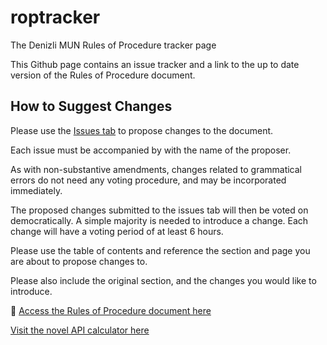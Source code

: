 # roptracker
The Denizli MUN Rules of Procedure tracker page

This Github page contains an issue tracker and a link to the up to date version of the Rules of Procedure document.

## How to Suggest Changes
Please use the [Issues tab](https://github.com/swift21/roptracker/issues) to propose changes to the document.

Each issue must be accompanied by with the name of the proposer.

As with non-substantive amendments, changes related to grammatical errors do not need any voting procedure, and may be incorporated immediately.

The proposed changes submitted to the issues tab will then be voted on democratically. A simple majority is needed to introduce a change. Each change will have a voting period of at least 6 hours.

Please use the table of contents and reference the section and page you are about to propose changes to.

Please also include the original section, and the changes you would like to introduce.

📄 [Access the Rules of Procedure document here](https://docs.google.com/document/d/1g0EWn4HKSUZp0wPfdrvH1yid6dzOgxf_iI9Sf1iwsDo/edit?usp=sharing)

[Visit the novel API calculator here](https://swift21.github.io/apicalculator/)
